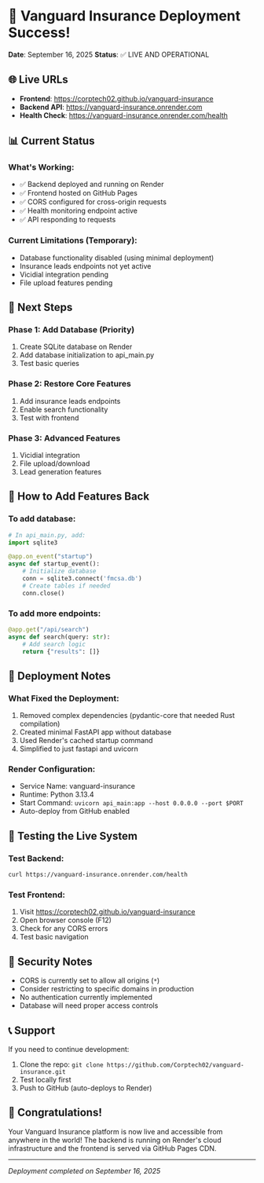 # 🎉 Vanguard Insurance Deployment Success!

**Date**: September 16, 2025
**Status**: ✅ LIVE AND OPERATIONAL

## 🌐 Live URLs

- **Frontend**: https://corptech02.github.io/vanguard-insurance
- **Backend API**: https://vanguard-insurance.onrender.com
- **Health Check**: https://vanguard-insurance.onrender.com/health

## 📊 Current Status

### What's Working:
- ✅ Backend deployed and running on Render
- ✅ Frontend hosted on GitHub Pages
- ✅ CORS configured for cross-origin requests
- ✅ Health monitoring endpoint active
- ✅ API responding to requests

### Current Limitations (Temporary):
- Database functionality disabled (using minimal deployment)
- Insurance leads endpoints not yet active
- Vicidial integration pending
- File upload features pending

## 🚀 Next Steps

### Phase 1: Add Database (Priority)
1. Create SQLite database on Render
2. Add database initialization to api_main.py
3. Test basic queries

### Phase 2: Restore Core Features
1. Add insurance leads endpoints
2. Enable search functionality
3. Test with frontend

### Phase 3: Advanced Features
1. Vicidial integration
2. File upload/download
3. Lead generation features

## 🔧 How to Add Features Back

### To add database:
```python
# In api_main.py, add:
import sqlite3

@app.on_event("startup")
async def startup_event():
    # Initialize database
    conn = sqlite3.connect('fmcsa.db')
    # Create tables if needed
    conn.close()
```

### To add more endpoints:
```python
@app.get("/api/search")
async def search(query: str):
    # Add search logic
    return {"results": []}
```

## 📝 Deployment Notes

### What Fixed the Deployment:
1. Removed complex dependencies (pydantic-core that needed Rust compilation)
2. Created minimal FastAPI app without database
3. Used Render's cached startup command
4. Simplified to just fastapi and uvicorn

### Render Configuration:
- Service Name: vanguard-insurance
- Runtime: Python 3.13.4
- Start Command: `uvicorn api_main:app --host 0.0.0.0 --port $PORT`
- Auto-deploy from GitHub enabled

## 🎯 Testing the Live System

### Test Backend:
```bash
curl https://vanguard-insurance.onrender.com/health
```

### Test Frontend:
1. Visit https://corptech02.github.io/vanguard-insurance
2. Open browser console (F12)
3. Check for any CORS errors
4. Test basic navigation

## 🔐 Security Notes

- CORS is currently set to allow all origins (`*`)
- Consider restricting to specific domains in production
- No authentication currently implemented
- Database will need proper access controls

## 📞 Support

If you need to continue development:
1. Clone the repo: `git clone https://github.com/Corptech02/vanguard-insurance.git`
2. Test locally first
3. Push to GitHub (auto-deploys to Render)

## 🎉 Congratulations!

Your Vanguard Insurance platform is now live and accessible from anywhere in the world! The backend is running on Render's cloud infrastructure and the frontend is served via GitHub Pages CDN.

---

*Deployment completed on September 16, 2025*